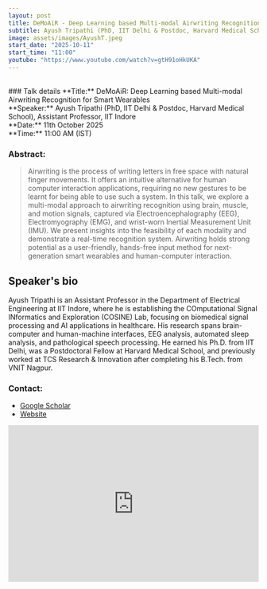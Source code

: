 ```yaml
---
layout: post
title: DeMoAiR - Deep Learning based Multi-modal Airwriting Recognition for Smart Wearables
subtitle: Ayush Tripathi (PhD, IIT Delhi & Postdoc, Harvard Medical School), Assistant Professor, IIT Indore
image: assets/images/AyushT.jpeg
start_date: "2025-10-11"
start_time: "11:00"
youtube: "https://www.youtube.com/watch?v=gtH91oHkUKA"
---
```


<br>
### Talk details
**Title:** DeMoAiR: Deep Learning based Multi-modal Airwriting Recognition for Smart Wearables <br/>
**Speaker:** Ayush Tripathi (PhD, IIT Delhi & Postdoc, Harvard Medical School), Assistant Professor, IIT Indore
<br/>
**Date:** 11th October 2025<br/>
**Time:** 11:00 AM (IST)

### Abstract: 
>Airwriting is the process of writing letters in free space with natural finger movements. It offers an intuitive alternative for human computer interaction applications, requiring no new gestures to be learnt for being able to use such a system. In this talk, we explore a multi-modal approach to airwriting recognition using brain, muscle, and motion signals, captured via Electroencephalography (EEG), Electromyography (EMG), and wrist-worn Inertial Measurement Unit (IMU). We present insights into the feasibility of each modality and demonstrate a real-time recognition system. Airwriting holds strong potential as a user-friendly, hands-free input method for next-generation smart wearables and human-computer interaction.

## Speaker's bio
Ayush Tripathi is an Assistant Professor in the Department of Electrical Engineering at IIT Indore, where he is establishing the COmputational Signal INformatics and Exploration (COSINE) Lab, focusing on biomedical signal processing and AI applications in healthcare. His research spans brain-computer and human-machine interfaces, EEG analysis, automated sleep analysis, and pathological speech processing. He earned his Ph.D. from IIT Delhi, was a Postdoctoral Fellow at Harvard Medical School, and previously worked at TCS Research & Innovation after completing his B.Tech. from VNIT Nagpur.


### Contact: 
- [Google Scholar](https://scholar.google.com/citations?user=qTP74jwAAAAJ&hl=en)
- [Website](http://ayushayt.github.io/COSINE/)

<iframe width="100%" height="315" src="https://www.youtube.com/embed/gtH91oHkUKA?si=X_-F3GQV1jfIwdcx" title="YouTube video player" frameborder="0" allow="accelerometer; autoplay; clipboard-write; encrypted-media; gyroscope; picture-in-picture; web-share" referrerpolicy="strict-origin-when-cross-origin" allowfullscreen></iframe>